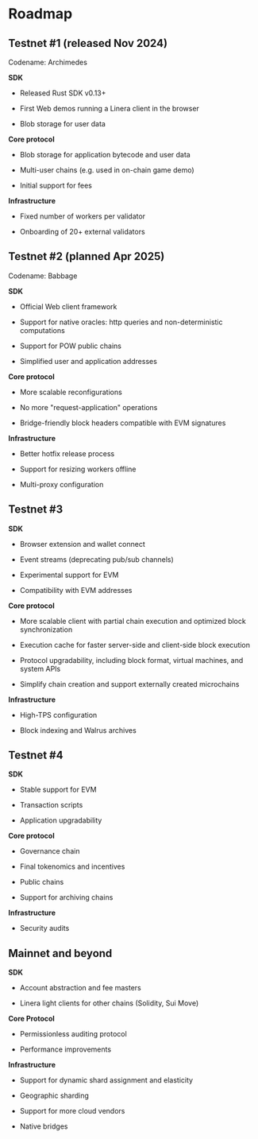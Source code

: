 # Roadmap

## Testnet #1 (released Nov 2024)

Codename: Archimedes

**SDK**

- Released Rust SDK v0.13+

- First Web demos running a Linera client in the browser

- Blob storage for user data

**Core protocol**

- Blob storage for application bytecode and user data

- Multi-user chains (e.g. used in on-chain game demo)

- Initial support for fees

**Infrastructure**

- Fixed number of workers per validator

- Onboarding of 20+ external validators

## Testnet #2 (planned Apr 2025)

Codename: Babbage

**SDK**

- Official Web client framework

- Support for native oracles: http queries and non-deterministic computations

- Support for POW public chains

- Simplified user and application addresses

**Core protocol**

- More scalable reconfigurations

- No more "request-application" operations

- Bridge-friendly block headers compatible with EVM signatures

**Infrastructure**

- Better hotfix release process

- Support for resizing workers offline

- Multi-proxy configuration

## Testnet #3

**SDK**

- Browser extension and wallet connect

- Event streams (deprecating pub/sub channels)

- Experimental support for EVM

- Compatibility with EVM addresses

**Core protocol**

- More scalable client with partial chain execution and optimized block
  synchronization

- Execution cache for faster server-side and client-side block execution

- Protocol upgradability, including block format, virtual machines, and system
  APIs

- Simplify chain creation and support externally created microchains

**Infrastructure**

- High-TPS configuration

- Block indexing and Walrus archives

## Testnet #4

**SDK**

- Stable support for EVM

- Transaction scripts

- Application upgradability

**Core protocol**

- Governance chain

- Final tokenomics and incentives

- Public chains

- Support for archiving chains

**Infrastructure**

- Security audits

## Mainnet and beyond

**SDK**

- Account abstraction and fee masters

- Linera light clients for other chains (Solidity, Sui Move)

**Core Protocol**

- Permissionless auditing protocol

- Performance improvements

**Infrastructure**

- Support for dynamic shard assignment and elasticity

- Geographic sharding

- Support for more cloud vendors

- Native bridges

